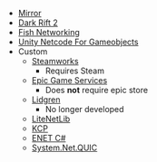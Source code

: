  - [Mirror](https://assetstore.unity.com/packages/tools/network/mirror-129321)
 - [Dark Rift 2](https://assetstore.unity.com/packages/tools/network/darkrift-networking-2-95309)
 - [Fish Networking](https://assetstore.unity.com/packages/tools/network/fish-net-networking-evolved-207815)
 - [Unity Netcode For Gameobjects](https://docs-multiplayer.unity3d.com/netcode/current/about)
 - Custom
	 - [Steamworks](https://steamworks.github.io/)
		 - Requires Steam
	 - [Epic Game Services](https://dev.epicgames.com/en-US/services)
		 - Does **not** require epic store
	 - [Lidgren](https://github.com/lidgren/lidgren-network-gen3)
		 - No longer developed
	 - [LiteNetLib](https://github.com/RevenantX/LiteNetLib)
	 - [KCP](https://github.com/Cysharp/KcpTransport)
	 - [ENET C#](https://github.com/nxrighthere/ENet-CSharp)
	 - [System.Net.QUIC](https://learn.microsoft.com/en-us/dotnet/fundamentals/networking/quic/quic-overview)